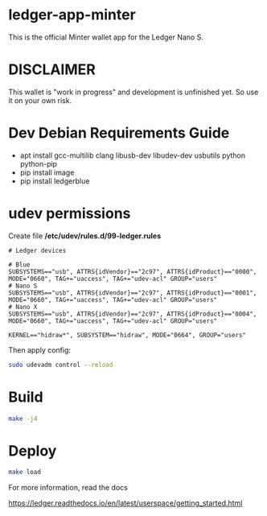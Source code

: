 # ledger-app-minter

This is the official Minter wallet app for the Ledger Nano S.

# DISCLAIMER
This wallet is "work in progress" and development is unfinished yet. So use it on your own risk.

# Dev Debian Requirements Guide
- apt install gcc-multilib clang libusb-dev libudev-dev usbutils python python-pip
- pip install image
- pip install ledgerblue

# udev permissions
Create file **/etc/udev/rules.d/99-ledger.rules**

```
# Ledger devices

# Blue
SUBSYSTEMS=="usb", ATTRS{idVendor}=="2c97", ATTRS{idProduct}=="0000", MODE="0660", TAG+="uaccess", TAG+="udev-acl" GROUP="users"
# Nano S
SUBSYSTEMS=="usb", ATTRS{idVendor}=="2c97", ATTRS{idProduct}=="0001", MODE="0660", TAG+="uaccess", TAG+="udev-acl" GROUP="users"
# Nano X
SUBSYSTEMS=="usb", ATTRS{idVendor}=="2c97", ATTRS{idProduct}=="0004", MODE="0660", TAG+="uaccess", TAG+="udev-acl" GROUP="users"

KERNEL=="hidraw*", SUBSYSTEM=="hidraw", MODE="0664", GROUP="users"
```

Then apply config:
```bash
sudo udevadm control --reload
```

# Build
```bash
make -j4
```

# Deploy
```bash
make load
```

For more information, read the docs

https://ledger.readthedocs.io/en/latest/userspace/getting_started.html


